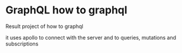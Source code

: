 # GraphQL how to graphql
Result project of how to graphql

it uses apollo to connect with the server and to queries, mutations and subscriptions
